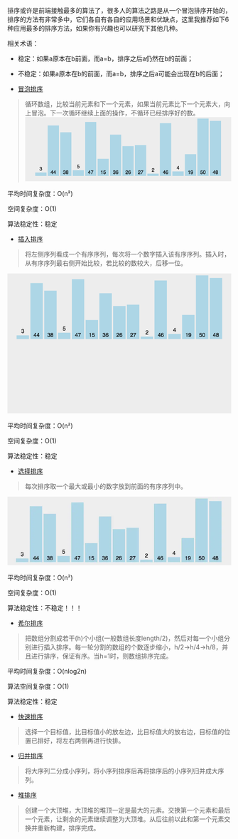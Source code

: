 
排序或许是前端接触最多的算法了，很多人的算法之路是从一个冒泡排序开始的，排序的方法有非常多中，它们各自有各自的应用场景和优缺点，这里我推荐如下6种应用最多的排序方法，如果你有兴趣也可以研究下其他几种。

相关术语：
- 稳定：如果a原本在b前面，而a=b，排序之后a仍然在b的前面； 
- 不稳定：如果a原本在b的前面，而a=b，排序之后a可能会出现在b的后面； 

- [冒泡排序](./冒泡排序.md)
> 循环数组，比较当前元素和下一个元素，如果当前元素比下一个元素大，向上冒泡。下一次循环继续上面的操作，不循环已经排序好的数。
![Alt text](../冒泡.gif)

平均时间复杂度：O(n²)

空间复杂度：O(1)

算法稳定性：稳定

- [插入排序](./插入排序.md)
> 将左侧序列看成一个有序序列，每次将一个数字插入该有序序列。插入时，从有序序列最右侧开始比较，若比较的数较大，后移一位。

![Alt text](../插入.gif)

平均时间复杂度：O(n²)

空间复杂度：O(1)

算法稳定性：稳定

- [选择排序](./选择排序.md)
> 每次排序取一个最大或最小的数字放到前面的有序序列中。

![Alt text](../选择.webp)

平均时间复杂度：O(n²)

空间复杂度：O(1)

算法稳定性：不稳定！！！

- [希尔排序](./希尔排序.md)
> 把数组分割成若干(h)个小组(一般数组长度length/2)，然后对每一个小组分别进行插入排序。每一轮分割的数组的个数逐步缩小，h/2->h/4->h/8，并且进行排序，保证有序。当h=1时，则数组排序完成。

平均时间复杂度：O(nlog2n)

算法空间复杂度：O(1)

算法稳定性：稳定

- [快速排序](./快速排序.md)
> 选择一个目标值，比目标值小的放左边，比目标值大的放右边，目标值的位置已排好，将左右两侧再进行快排。

- [归并排序](./归并排序.md)
> 将大序列二分成小序列，将小序列排序后再将排序后的小序列归并成大序列。

- [堆排序](./堆排序.md)
> 创建一个大顶堆，大顶堆的堆顶一定是最大的元素。交换第一个元素和最后一个元素，让剩余的元素继续调整为大顶堆。从后往前以此和第一个元素交换并重新构建，排序完成。
